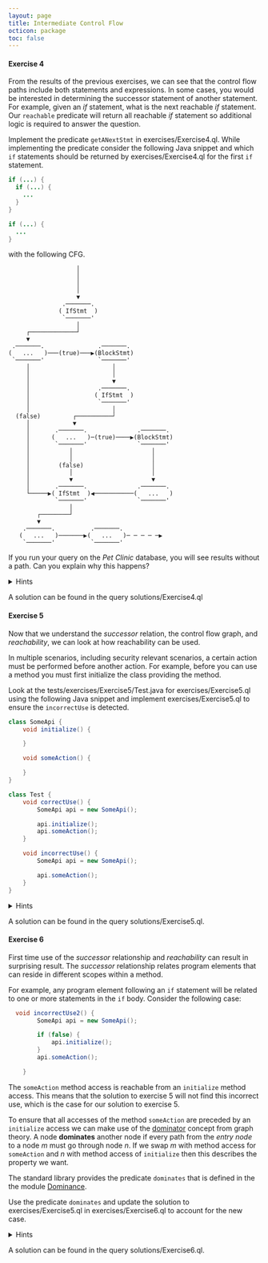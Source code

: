 ```yaml
---
layout: page
title: Intermediate Control Flow
octicon: package
toc: false
---
```


#### Exercise 4

From the results of the previous exercises, we can see that the control flow paths include both statements and expressions.
In some cases, you would be interested in determining the successor statement of another statement.
For example, given an _if_ statement, what is the next reachable _if_ statement.
Our `reachable` predicate will return all reachable _if_ statement so additional logic is required to answer the question.

Implement the predicate `getANextStmt` in exercises/Exercise4.ql.
While implementing the predicate consider the following Java snippet and which `if` statements should be returned by exercises/Exercise4.ql for the first `if` statement.

```java
if (...) {
  if (...) {
    ...
  }
}

if (...) {
  ...
}
```

with the following CFG.

```text
                   │                          
                   │                          
                   │                          
                   │                          
                   ▼                          
               .───────.                      
              ( IfStmt  )                     
               `───────'                      
                   │                          
     ┌─────────────┘                          
     ▼                                        
 .───────.               .───────.            
(   ...   )───(true)───▶(BlockStmt)           
 `───────'               `───────'            
     │                       │                
     │                       │                
     │                       ▼                
     │                   .───────.            
     │                  ( IfStmt  )           
     │                   `───────'            
     │                       │                
  (false)         ┌──────────┘                
     │            ▼                           
     │       .───────.              .───────. 
     │      (   ...   )─(true)────▶(BlockStmt)
     │       `───────'              `───────' 
     │           │                      │     
     │           │                      │     
     │        (false)                   │     
     │           │                      │     
     │           ▼                      ▼     
     │       .───────.              .───────. 
     └─────▶( IfStmt  )◀───────────(   ...   )
             `───────'              `───────' 
                 │                            
        ┌────────┘                            
        ▼                                     
    .───────.          .───────.              
   (   ...   )───────▶(   ...   )─ ─ ─ ─ ─▶   
    `───────'          `───────'              
```

If you run your query on the _Pet Clinic_ database, you will see results without a path.
Can you explain why this happens?


<details>
<summary>Hints</summary>

When you use the `reachable` predicate you need to exclude results to include only the strict successor statements.
However, you cannot exclude the correct nodes due to conditional nodes. See the above example snippet and CFG.

To implement a correct solution, you need to resort to a _recursive_ predicate.

</details>

A solution can be found in the query solutions/Exercise4.ql

#### Exercise 5

Now that we understand the _successor_ relation, the control flow graph, and _reachability_, we can look at how reachability can be used.

In multiple scenarios, including security relevant scenarios, a certain action must be performed before another action.
For example, before you can use a method you must first initialize the class providing the method.

Look at the tests/exercises/Exercise5/Test.java for exercises/Exercise5.ql using the following Java snippet and implement exercises/Exercise5.ql to ensure the `incorrectUse` is detected.

```java
class SomeApi {
    void initialize() {

    }

    void someAction() {

    }
}

class Test {
    void correctUse() {
        SomeApi api = new SomeApi();

        api.initialize();
        api.someAction();
    }

    void incorrectUse() {
        SomeApi api = new SomeApi();

        api.someAction();
    }
}
```

<details>
<summary>Hints</summary>

For all correct uses, the `someAction` method access is reachable from the `initialize` method access.

</details>

A solution can be found in the query solutions/Exercise5.ql.

#### Exercise 6

First time use of the _successor_ relationship and _reachability_ can result in surprising result.
The _successor_ relationship relates program elements that can reside in different scopes within a method.

For example, any program element following an `if` statement will be related to one or more statements in the `if` body.
Consider the following case:

```java
  void incorrectUse2() {
        SomeApi api = new SomeApi();

        if (false) {
            api.initialize();
        }
        api.someAction();

    }
```

The `someAction` method access is reachable from an `initialize` method access.
This means that the solution to exercise 5 will not find this incorrect use, which is the case for our solution to exercise 5.

To ensure that all accesses of the method `someAction` are preceded by an `initialize` access we can make use of the [dominator](https://en.wikipedia.org/wiki/Dominator_(graph_theory)) concept from graph theory.
A node **dominates** another node if every path from the _entry node_ to a node _m_ must go through node _n_.
If we swap _m_ with method access for `someAction`  and _n_ with method access of `initialize` then this describes the property we want.

The standard library provides the predicate `dominates` that is defined in the the module [Dominance](https://codeql.github.com/codeql-standard-libraries/java/semmle/code/java/controlflow/Dominance.qll/module.Dominance.html).

Use the predicate `dominates` and update the solution to exercises/Exercise5.ql in exercises/Exercise6.ql to account for the new case.

<details>
<summary>Hints</summary>

</details>

A solution can be found in the query solutions/Exercise6.ql.
